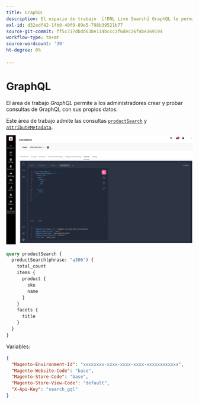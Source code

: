 ```yaml
---
title: GraphQL
description: El espacio de trabajo  [!DNL Live Search] GraphQL le permite generar consultas con sus datos activos.
exl-id: d32edf42-1fb0-40f9-89e5-798b39521b77
source-git-commit: ff5c717dbdd638e114bccc3f6dec26f4be269194
workflow-type: tm+mt
source-wordcount: '39'
ht-degree: 0%

---
```


# GraphQL

El área de trabajo *GraphQL* permite a los administradores crear y probar consultas de GraphQL con sus propios datos.

Este área de trabajo admite las consultas [`productSearch`](https://developer.adobe.com/commerce/webapi/graphql/schema/live-search/queries/product-search/) y [`attributeMetadata`](https://developer.adobe.com/commerce/webapi/graphql/schema/live-search/queries/attribute-metadata/).

![espacio de trabajo de GraphQL](assets/graphql.png)

```graphql
query productSearch {
  productSearch(phrase: "a306") {
    total_count
    items {
      product {
        sku
        name
      }
    }
    facets {
      title
    }
  }
}
```

Variables:

```json
{
  "Magento-Environment-Id": "xxxxxxxx-xxxx-xxxx-xxxx-xxxxxxxxxxxx",
  "Magento-Website-Code": "base",
  "Magento-Store-Code": "base",
  "Magento-Store-View-Code": "default",
  "X-Api-Key": "search_gql"
}
```
